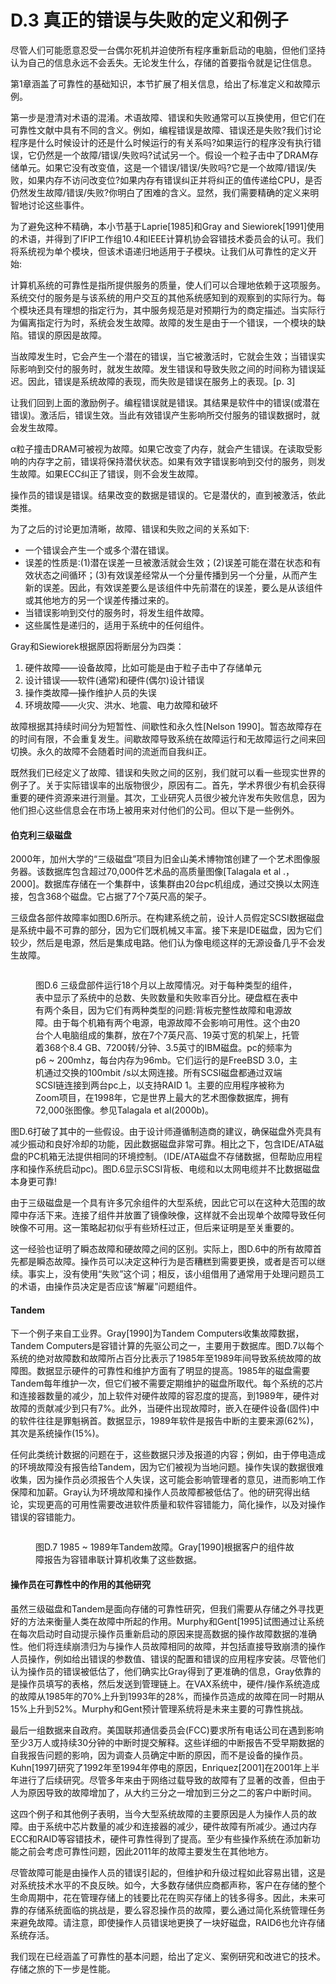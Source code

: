 # D.3 真正的错误与失败的定义和例子

尽管人们可能愿意忍受一台偶尔死机并迫使所有程序重新启动的电脑，但他们坚持认为自己的信息永远不会丢失。无论发生什么，存储的首要指令就是记住信息。

第1章涵盖了可靠性的基础知识，本节扩展了相关信息，给出了标准定义和故障示例。

第一步是澄清对术语的混淆。术语故障、错误和失败通常可以互换使用，但它们在可靠性文献中具有不同的含义。例如，编程错误是故障、错误还是失败?我们讨论程序是什么时候设计的还是什么时候运行的有关系吗?如果运行的程序没有执行错误，它仍然是一个故障/错误/失败吗?试试另一个。假设一个粒子击中了DRAM存储单元。如果它没有改变值，这是一个错误/错误/失败吗?它是一个故障/错误/失败，如果内存不访问改变位?如果内存有错误纠正并将纠正的值传递给CPU，是否仍然发生故障/错误/失败?你明白了困难的含义。显然，我们需要精确的定义来明智地讨论这些事件。

为了避免这种不精确，本小节基于Laprie\[1985]和Gray and Siewiorek\[1991]使用的术语，并得到了IFIP工作组10.4和IEEE计算机协会容错技术委员会的认可。我们将系统视为单个模块，但该术语递归地适用于子模块。让我们从可靠性的定义开始:

计算机系统的可靠性是指所提供服务的质量，使人们可以合理地依赖于这项服务。系统交付的服务是与该系统的用户交互的其他系统感知到的观察到的实际行为。每个模块还具有理想的指定行为，其中服务规范是对预期行为的商定描述。当实际行为偏离指定行为时，系统会发生故障。故障的发生是由于一个错误，一个模块的缺陷。错误的原因是故障。

当故障发生时，它会产生一个潜在的错误，当它被激活时，它就会生效；当错误实际影响到交付的服务时，就发生故障。发生错误和导致失败之间的时间称为错误延迟。因此，错误是系统故障的表现，而失败是错误在服务上的表现。\[p. 3]

让我们回到上面的激励例子。编程错误就是错误。其结果是软件中的错误(或潜在错误)。激活后，错误生效。当此有效错误产生影响所交付服务的错误数据时，就会发生故障。

α粒子撞击DRAM可被视为故障。如果它改变了内存，就会产生错误。在读取受影响的内存字之前，错误将保持潜伏状态。如果有效字错误影响到交付的服务，则发生故障。如果ECC纠正了错误，则不会发生故障。

操作员的错误是错误。结果改变的数据是错误的。它是潜伏的，直到被激活，依此类推。

为了之后的讨论更加清晰，故障、错误和失败之间的关系如下:

* 一个错误会产生一个或多个潜在错误。
* 误差的性质是:(1)潜在误差一旦被激活就会生效；(2)误差可能在潜在状态和有效状态之间循环；(3)有效误差经常从一个分量传播到另一个分量，从而产生新的误差。因此，有效误差要么是该组件中先前潜在的误差，要么是从该组件或其他地方的另一个误差传播过来的。
* 当错误影响到交付的服务时，将发生组件故障。
* 这些属性是递归的，适用于系统中的任何组件。

Gray和Siewiorek根据原因将断层分为四类：

1. 硬件故障——设备故障，比如可能是由于粒子击中了存储单元
2. 设计错误——软件(通常)和硬件(偶尔)设计错误
3. 操作类故障—操作维护人员的失误
4. 环境故障——火灾、洪水、地震、电力故障和破坏

故障根据其持续时间分为短暂性、间歇性和永久性\[Nelson 1990]。暂态故障存在的时间有限，不会重复发生。间歇故障导致系统在故障运行和无故障运行之间来回切换。永久的故障不会随着时间的流逝而自我纠正。

既然我们已经定义了故障、错误和失败之间的区别，我们就可以看一些现实世界的例子了。关于实际错误率的出版物很少，原因有二。首先，学术界很少有机会获得重要的硬件资源来进行测量。其次，工业研究人员很少被允许发布失败信息，因为他们担心这些信息会在市场上被用来对付他们的公司。但以下是一些例外。

#### 伯克利三级磁盘

2000年，加州大学的“三级磁盘”项目为旧金山美术博物馆创建了一个艺术图像服务器。该数据库包含超过70,000件艺术品的高质量图像\[Talagala et al .，2000]。数据库存储在一个集群中，该集群由20台pc机组成，通过交换以太网连接，包含368个磁盘。它占据了7个7英尺高的架子。

三级盘各部件故障率如图D.6所示。在构建系统之前，设计人员假定SCSI数据磁盘是系统中最不可靠的部分，因为它们既机械又丰富。接下来是IDE磁盘，因为它们较少，然后是电源，然后是集成电路。他们认为像电缆这样的无源设备几乎不会发生故障。

<figure><img src="../.gitbook/assets/image (7).png" alt=""><figcaption><p>图D.6 三级盘部件运行18个月以上故障情况。对于每种类型的组件，表中显示了系统中的总数、失败数量和失败率百分比。硬盘框在表中有两个条目，因为它们有两种类型的问题:背板完整性故障和电源故障。由于每个机箱有两个电源，电源故障不会影响可用性。这个由20台个人电脑组成的集群，放在7个7英尺高、19英寸宽的机架上，托管着368个8.4 GB、7200转/分钟、3.5英寸的IBM磁盘。pc的频率为p6 ~ 200mhz，每台内存为96mb。它们运行的是FreeBSD 3.0，主机通过交换的100mbit /s以太网连接。所有SCSI磁盘都通过双端SCSI链连接到两台pc上，以支持RAID 1。主要的应用程序被称为Zoom项目，在1998年，它是世界上最大的艺术图像数据库，拥有72,000张图像。参见Talagala et al(2000b)。</p></figcaption></figure>

图D.6打破了其中的一些假设。由于设计师遵循制造商的建议，确保磁盘外壳具有减少振动和良好冷却的功能，因此数据磁盘非常可靠。相比之下，包含IDE/ATA磁盘的PC机箱无法提供相同的环境控制。（IDE/ATA磁盘不存储数据，但帮助应用程序和操作系统启动pc)。图D.6显示SCSI背板、电缆和以太网电缆并不比数据磁盘本身更可靠!

由于三级磁盘是一个具有许多冗余组件的大型系统，因此它可以在这种大范围的故障中存活下来。连接了组件并放置了镜像映像，这样就不会出现单个故障导致任何映像不可用。这一策略起初似乎有些矫枉过正，但后来证明是至关重要的。

这一经验也证明了瞬态故障和硬故障之间的区别。实际上，图D.6中的所有故障首先都是瞬态故障。操作员可以决定这种行为是否糟糕到需要更换，或者是否可以继续。事实上，没有使用“失败”这个词；相反，该小组借用了通常用于处理问题员工的术语，由操作员决定是否应该“解雇”问题组件。

#### Tandem

下一个例子来自工业界。Gray\[1990]为Tandem Computers收集故障数据，Tandem Computers是容错计算的先驱公司之一，主要用于数据库。图D.7以每个系统的绝对故障数和故障所占百分比表示了1985年至1989年间导致系统故障的故障图。数据显示硬件的可靠性和维护方面有了明显的提高。1985年的磁盘需要Tandem每年维护一次，但它们被不需要定期维护的磁盘所取代。每个系统的芯片和连接器数量的减少，加上软件对硬件故障的容忍度的提高，到1989年，硬件对故障的贡献减少到只有7%。此外，当硬件出现故障时，嵌入在硬件设备(固件)中的软件往往是罪魁祸首。数据显示，1989年软件是报告中断的主要来源(62%)，其次是系统操作(15%)。

任何此类统计数据的问题在于，这些数据只涉及报道的内容；例如，由于停电造成的环境故障没有报告给Tandem，因为它们被视为当地问题。操作失误的数据很难收集，因为操作员必须报告个人失误，这可能会影响管理者的意见，进而影响工作保障和加薪。Gray认为环境故障和操作人员故障都被低估了。他的研究得出结论，实现更高的可用性需要改进软件质量和软件容错能力，简化操作，以及对操作错误的容错能力。

<figure><img src="../.gitbook/assets/image (4).png" alt=""><figcaption><p>图D.7 1985 ~ 1989年Tandem故障。Gray[1990]根据客户的组件故障报告为容错串联计算机收集了这些数据。</p></figcaption></figure>

#### 操作员在可靠性中的作用的其他研究

虽然三级磁盘和Tandem是面向存储的可靠性研究，但我们需要从存储之外寻找更好的方法来衡量人类在故障中所起的作用。Murphy和Gent\[1995]试图通过让系统在每次启动时自动提示操作员重新启动的原因来提高数据的操作故障数据的准确性。他们将连续崩溃归为与操作人员故障相同的故障，并包括直接导致崩溃的操作人员操作，例如给出错误的参数值、错误的配置和错误的应用程序安装。尽管他们认为操作员的错误被低估了，他们确实比Gray得到了更准确的信息，Gray依靠的是操作员填写的表格，然后发送到管理链上。在VAX系统中，硬件/操作系统造成的故障从1985年的70%上升到1993年的28%，而操作员造成的故障在同一时期从15%上升到52%。Murphy和Gent预计管理系统将是未来主要的可靠性挑战。

最后一组数据来自政府。美国联邦通信委员会(FCC)要求所有电话公司在遇到影响至少3万人或持续30分钟的中断时提交解释。这些详细的中断报告不受早期数据的自我报告问题的影响，因为调查人员确定中断的原因，而不是设备的操作员。Kuhn\[1997]研究了1992年至1994年停电的原因，Enriquez\[2001]在2001年上半年进行了后续研究。尽管多年来由于网络过载导致的故障有了显著的改善，但由于人为原因导致的故障增加了，从大约三分之一增加到三分之二的客户中断时间。

这四个例子和其他例子表明，当今大型系统故障的主要原因是人为操作人员的故障。由于系统中芯片数量的减少和连接器的减少，硬件故障有所减少。通过内存ECC和RAID等容错技术，硬件可靠性得到了提高。至少有些操作系统在添加新功能之前会考虑可靠性问题，因此2011年的故障主要发生在其他地方。

尽管故障可能是由操作人员的错误引起的，但维护和升级过程如此容易出错，这是对系统技术水平的不良反映。如今，大多数存储供应商都声称，客户在存储的整个生命周期中，花在管理存储上的钱要比花在购买存储上的钱多得多。因此，未来可靠的存储系统面临的挑战是，要么容忍操作员的故障，要么通过简化系统管理任务来避免故障。请注意，即使操作人员错误地更换了一块好磁盘，RAID6也允许存储系统存活。

我们现在已经涵盖了可靠性的基本问题，给出了定义、案例研究和改进它的技术。存储之旅的下一步是性能。

